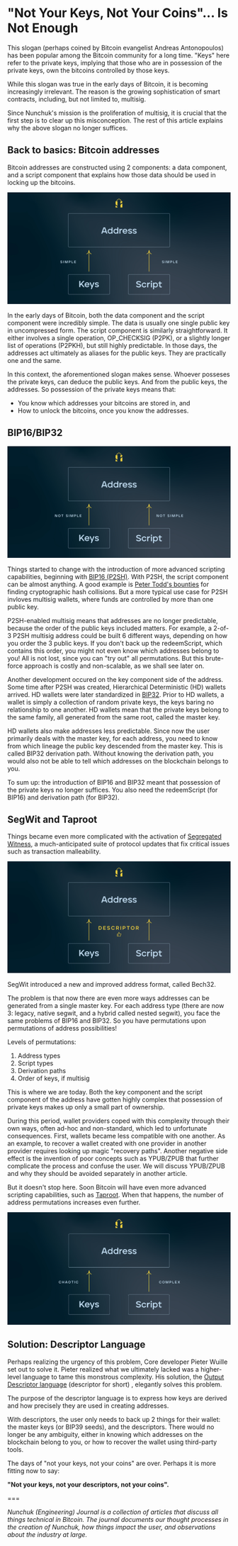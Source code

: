 <h1>"Not Your Keys, Not Your Coins"... Is Not Enough</h1>

This slogan (perhaps coined by Bitcoin evangelist Andreas Antonopoulos) has been popular among the Bitcoin community for a long time. "Keys" here refer to the private keys, implying that those who are in possession of the private keys, own the bitcoins controlled by those keys.

While this slogan was true in the early days of Bitcoin, it is becoming increasingly irrelevant. The reason is the growing sophistication of smart contracts, including, but not limited to, multisig.

Since Nunchuk's mission is the proliferation of multisig, it is crucial that the first step is to clear up this misconception. The rest of this article explains why the above slogan no longer suffices.

<h2>Back to basics: Bitcoin addresses</h2>

Bitcoin addresses are constructed using 2 components: a data component, and a script component that explains how those data should be used in locking up the bitcoins.

![Early days of Bitcoin: P2PK and P2PKH](keys_are_not_enough_01.jpg "Early days of Bitcoin: P2PK and P2PKH")

In the early days of Bitcoin, both the data component and the script component were incredibly simple. The data is usually one single public key in uncompressed form. The script component is similarly straightforward. It either involves a single operation, OP_CHECKSIG (P2PK), or a slightly longer list of operations (P2PKH), but still highly predictable. In those days, the addresses act ultimately as aliases for the public keys. They are practically one and the same.

In this context, the aforementioned slogan makes sense. Whoever posseses the private keys, can deduce the public keys. And from the public keys, the addresses. So possession of the private keys means that:
* You know which addresses your bitcoins are stored in, and 
* How to unlock the bitcoins, once you know the addresses.

<h2>BIP16/BIP32</h2>

![BIP16 (P2SH) and BIP32 (HD wallets)](keys_are_not_enough_02.jpg "BIP16 (P2SH) and BIP32 (HD wallets)")

Things started to change with the introduction of more advanced scripting capabilities, beginning with [BIP16 (P2SH)](https://github.com/bitcoin/bips/blob/master/bip-0016.mediawiki). With P2SH, the script component can be almost anything. A good example is [Peter Todd's bounties](https://bitcointalk.org/index.php?topic=293382.0) for finding cryptographic hash collisions. But a more typical use case for P2SH invloves multisig wallets, where funds are controlled by more than one public key.

P2SH-enabled multisig means that addresses are no longer predictable, because the order of the public keys included matters. For example, a 2-of-3 P2SH multisig address could be built 6 different ways, depending on how you order the 3 public keys. If you don't back up the redeemScript, which contains this order, you might not even know which addresses belong to you! All is not lost, since you can "try out" all permutations. But this brute-force approach is costly and non-scalable, as we shall see later on.

Another development occured on the key component side of the address. Some time after P2SH was created, Hierarchical Deterministic (HD) wallets arrived. HD wallets were later standardized in [BIP32](https://github.com/bitcoin/bips/blob/master/bip-0032.mediawiki). Prior to HD wallets, a wallet is simply a collection of random private keys, the keys baring no relationship to one another. HD wallets mean that the private keys belong to the same family, all generated from the same root, called the master key.

HD wallets also make addresses less predictable. Since now the user primarily deals with the master key, for each address, you need to know from which lineage the public key descended from the master key. This is called BIP32 derivation path. Without knowing the derivation path, you would also not be able to tell which addresses on the blockchain belongs to you.

To sum up: the introduction of BIP16 and BIP32 meant that possession of the private keys no longer suffices. You also need the redeemScript (for BIP16) and derivation path (for BIP32).

<h2>SegWit and Taproot</h2>

Things became even more complicated with the activation of [Segregated Witness](https://en.bitcoin.it/wiki/Segregated_Witness), a much-anticipated suite of protocol updates that fix critical issues such as transaction malleability.

![Segregated Witness (SegWit)](keys_are_not_enough_03.jpg "Segregated Witness (SegWit)")

SegWit introduced a new and improved address format, called Bech32.

The problem is that now there are even more ways addresses can be generated from a single master key. For each address type (there are now 3: legacy, native segwit, and a hybrid called nested segwit), you face the same problems of BIP16 and BIP32. So you have permutations upon permutations of address possibilities!

Levels of permutations:
1. Address types
2. Script types
3. Derivation paths
4. Order of keys, if multisig

This is where we are today. Both the key component and the script component of the address have gotten highly complex that possession of private keys makes up only a small part of ownership.

During this period, wallet providers coped with this complexity through their own ways, often ad-hoc and non-standard, which led to unfortunate consequences. First, wallets became less compatible with one another. As an example, to recover a wallet created with one provider in another provider requires looking up magic "recovery paths". Another negative side effect is the invention of poor concepts such as YPUB/ZPUB that further complicate the process and confuse the user. We will discuss YPUB/ZPUB and why they should be avoided separately in another article.

But it doesn't stop here. Soon Bitcoin will have even more advanced scripting capabilities, such as [Taproot](https://github.com/bitcoin/bips/blob/master/bip-0341.mediawiki). When that happens, the number of address permutations increases even further.

![Soon: Taproot and more](keys_are_not_enough_04.jpg "Soon: Taproot and more")

<h2>Solution: Descriptor Language</h2>

Perhaps realizing the urgency of this problem, Core developer Pieter Wuille set out to solve it. Pieter realized what we ultimately lacked was a higher-level language to tame this monstrous complexity. His solution, the [Output Descriptor language](https://github.com/bitcoin/bitcoin/blob/master/doc/descriptors.md) (descriptor for short) , elegantly solves this problem.

The purpose of the descriptor language is to express how keys are derived and how precisely they are used in creating  addresses.

With descriptors, the user only needs to back up 2 things for their wallet: the master keys (or BIP39 seeds), and the descriptors. There would no longer be any ambiguity, either in knowing which addresses on the blockchain belong to you, or how to recover the wallet using third-party tools.

The days of "not your keys, not your coins" are over. Perhaps it is more fitting now to say:

**"Not your keys, not your descriptors, not your coins".**

===

*Nunchuk (Engineering) Journal is a collection of articles that discuss all things technical in Bitcoin. The journal documents our thought processes in the creation of Nunchuk, how things impact the user, and observations about the industry at large.*

